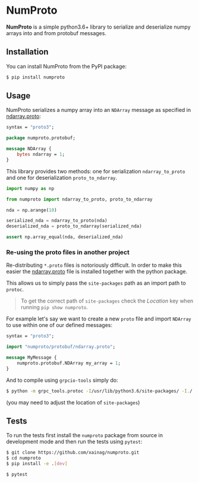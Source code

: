 # NumProto

**NumProto** is a simple python3.6+ library to serialize and deserialize numpy
arrays into and from protobuf messages.

## Installation

You can install NumProto from the PyPI package:

```bash
$ pip install numproto
```

## Usage

NumProto serializes a numpy array into an `NDArray` message as specified in
[ndarray.proto](https://github.com/xainag/numproto/blob/master/numproto/protobuf/ndarray.proto):

```proto
syntax = "proto3";

package numproto.protobuf;

message NDArray {
    bytes ndarray = 1;
}
```

This library provides two methods: one for serialization `ndarray_to_proto` and
one for deserialization `proto_to_ndarray`.

```python
import numpy as np

from numproto import ndarray_to_proto, proto_to_ndarray

nda = np.arange(10)

serialized_nda = ndarray_to_proto(nda)
deserialized_nda = proto_to_ndarray(serialized_nda)

assert np.array_equal(nda, deserialized_nda)
```

### Re-using the proto files in another project

Re-distributing `*.proto` files is notoriously difficult. In order to make this
easier the
[ndarray.proto](https://github.com/xainag/numproto/blob/master/numproto/protobuf/ndarray.proto)
file is installed together with the python package.

This allows us to simply pass the `site-packages` path as an import path to
`protoc`.

> To get the correct path of `site-packages` check the _Location_ key when
> running `pip show numproto`.

For example let's say we want to create a new `proto` file and import `NDArray`
to use within one of our defined messages:

```proto
syntax = "proto3";

import "numproto/protobuf/ndarray.proto";

message MyMessage {
    numproto.protobuf.NDArray my_array = 1;
}
```

And to compile using `grpcio-tools` simply do:
```bash
$ python -m grpc_tools.protoc -I/usr/lib/python3.6/site-packages/ -I./ --python_out=. --grpc_python_out=. my_proto.proto
```
(you may need to adjust the location of `site-packages`)

## Tests

To run the tests first install the `numproto` package from source in development
mode and then run the tests using `pytest`:

```bash
$ git clone https://github.com/xainag/numproto.git
$ cd numproto
$ pip install -e .[dev]

$ pytest
```
